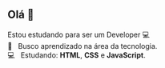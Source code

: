 ## Olá 👋
Estou estudando para ser um Developer :computer:
 <br/> :purple_heart: &nbsp; Busco aprendizado na área da tecnologia.
 <br/> :computer: &nbsp; Estudando: **HTML**, **CSS** e **JavaScript**.
 
